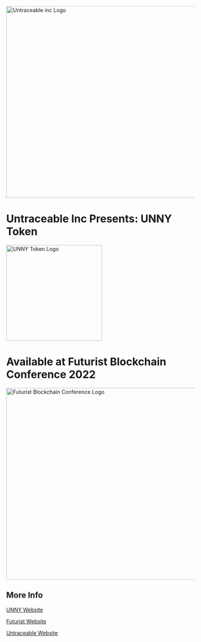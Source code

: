 
<img width="512" alt="Untraceable inc Logo" src="https://user-images.githubusercontent.com/1342367/180618597-48507049-af76-4ee4-a764-658d33549171.png">


# Untraceable Inc Presents: UNNY Token

<a href="https://unny.io/" target="_blank">
<img width="256" width="100%" alt="UNNY Token Logo" src="https://user-images.githubusercontent.com/1342367/180618675-43218854-1a9f-4aa4-b861-c33b43747cfa.png">
</a>

# Available at Futurist Blockchain Conference 2022

<a href="https://www.futuristconference.com/" target="_blank">
<img width="512" alt="Futurist Blockchain Conference Logo" src="https://user-images.githubusercontent.com/1342367/180619977-c152308d-3f14-4c50-8f8e-ba2282b94316.png">
</a>


## More Info
[UNNY Website](https://unny.io/)

[Futurist Website](https://www.futuristconference.com/)

[Untraceable Website](https://untraceableinc.com/)


<!--

**Here are some ideas to get you started:**

🙋‍♀️ A short introduction - what is your organization all about?
🌈 Contribution guidelines - how can the community get involved?
👩‍💻 Useful resources - where can the community find your docs? Is there anything else the community should know?
🍿 Fun facts - what does your team eat for breakfast?
🧙 Remember, you can do mighty things with the power of [Markdown](https://docs.github.com/github/writing-on-github/getting-started-with-writing-and-formatting-on-github/basic-writing-and-formatting-syntax)
-->
